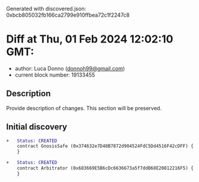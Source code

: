 Generated with discovered.json: 0xbcb805032fb166ca2799e910ffbea72c1f2247c8

# Diff at Thu, 01 Feb 2024 12:02:10 GMT:

- author: Luca Donno (<donnoh99@gmail.com>)
- current block number: 19133455

## Description

Provide description of changes. This section will be preserved.

## Initial discovery

```diff
+   Status: CREATED
    contract GnosisSafe (0x374632e7D48B7872d904524FdC5Dd4516F42cDFF) {
    }
```

```diff
+   Status: CREATED
    contract Arbitrator (0x683669E5B6cDc6636673a5f7ddB68E20812216F5) {
    }
```
